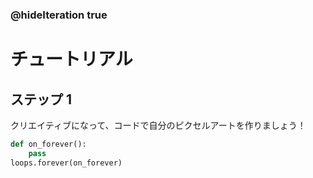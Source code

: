 ### @hideIteration true 

# チュートリアル

## ステップ 1
クリエイティブになって、コードで自分のピクセルアートを作りましょう！


```python
def on_forever():
    pass
loops.forever(on_forever)
```
